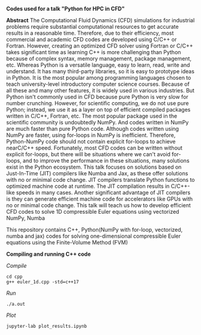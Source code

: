 **Codes used for a talk "Python for HPC in CFD"**

**Abstract**
The Computational Fluid Dynamics (CFD) simulations for industrial problems require substantial computational resources to get accurate results in a reasonable time. Therefore, due to their efficiency, most commercial and academic CFD codes are developed using C/C++ or Fortran. However, creating an optimized CFD solver using Fortran or C/C++ takes significant time as learning C++ is more challenging than Python because of complex syntax, memory management, package management, etc. Whereas Python is a versatile language, easy to learn, read, write and understand. It has many third-party libraries, so it is easy to prototype ideas in Python. It is the most popular among programming languages chosen to teach university-level introductory computer science courses. Because of all these and many other features, it is widely used in various industries. But Python isn't commonly used in CFD because pure Python is very slow for number crunching. However, for scientific computing, we do not use pure Python; instead, we use it as a layer on top of efficient compiled packages written in C/C++, Fortran, etc. The most popular package used in the scientific community is undoubtedly NumPy. And codes written in NumPy are much faster than pure Python code. Although codes written using NumPy are faster, using for-loops in NumPy is inefficient. Therefore, Python-NumPy code should not contain explicit for-loops to achieve nearC/C++ speed. Fortunately, most CFD codes can be written without explicit for-loops, but there will be situations where we can't avoid for-loops, and to improve the performance in these situations, many solutions exist in the Python ecosystem. This talk focuses on solutions based on Just-In-Time (JIT) compilers like Numba and Jax, as these offer solutions with no or minimal code change. JIT compilers translate Python functions to optimized machine code at runtime. The JIT compilation results in C/C++-like speeds in many cases. Another significant advantage of JIT compilers is they can generate efficient machine code for accelerators like GPUs with no or minimal code change. This talk will teach us how to develop efficient CFD codes to solve 1D compressible Euler equations using vectorized NumPy, Numba 

This repository contains C++, Python(NumPy with for-loop, vectorized, numba and jax) codes
for solving one-dimensional compressible Euler equations using the Finite-Volume Method (FVM)

**Compiling and running C++ code**

*Compile*
```
cd cpp 
g++ euler_1d.cpp -std=c++17
```

*Run*
```
./a.out
```

*Plot*
```
jupyter-lab plot_results.ipynb
```




